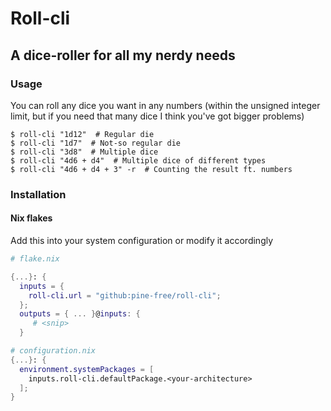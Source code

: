 # Roll-cli
## A dice-roller for all my nerdy needs

### Usage
You can roll any dice you want in any numbers (within the unsigned integer limit,
but if you need that many dice I think you've got bigger problems)
```console
$ roll-cli "1d12"  # Regular die
$ roll-cli "1d7"  # Not-so regular die
$ roll-cli "3d8"  # Multiple dice
$ roll-cli "4d6 + d4"  # Multiple dice of different types
$ roll-cli "4d6 + d4 + 3" -r  # Counting the result ft. numbers 
```

### Installation

#### Nix flakes

Add this into your system configuration or modify it accordingly

```nix
# flake.nix

{...}: {
  inputs = {
    roll-cli.url = "github:pine-free/roll-cli";
  };
  outputs = { ... }@inputs: {
     # <snip>
  }
```

```nix
# configuration.nix
{...}: {
  environment.systemPackages = [
    inputs.roll-cli.defaultPackage.<your-architecture>
  ];
}
```
